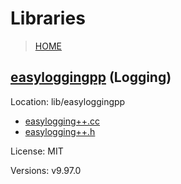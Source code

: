 # Libraries

> [HOME](../../README.md)

## [easyloggingpp](https://github.com/amrayn/easyloggingpp) (Logging)

Location: lib/easyloggingpp
- [easylogging++.cc](../../lib/easyloggingpp/easylogging++.cc)
- [easylogging++.h](../../lib/easyloggingpp/easylogging++.h)

License: MIT

Versions:  v9.97.0
